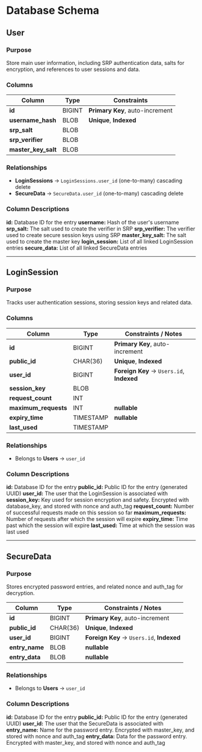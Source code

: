 # Database Schema


## User

### Purpose
Store main user information, including SRP authentication data, salts for encryption, and references to user sessions and data.

### **Columns**

| Column             | Type      | Constraints |
|---------------------|-----------|----------------------|
| **id**             | BIGINT    | **Primary Key**, auto-increment |
| **username_hash**   | BLOB      | **Unique**, **Indexed** |
| **srp_salt**        | BLOB      |  |
| **srp_verifier**    | BLOB      |  |
| **master_key_salt** | BLOB      |  |

### **Relationships**
- **LoginSessions** → `LoginSessions.user_id` (one-to-many) cascading delete
- **SecureData** → `SecureData.user_id` (one-to-many) cascading delete

### Column Descriptions
**id:** Database ID for the entry
**username:** Hash of the user's username
**srp_salt:** The salt used to create the verifier in SRP
**srp_verifier:** The verifier used to create secure session keys using SRP
**master_key_salt:** The salt used to create the master key
**login_session:** List of all linked LoginSession entries
**secure_data:** List of all linked SecureData entries

---


## LoginSession

### Purpose
Tracks user authentication sessions, storing session keys and related data.

### **Columns**

| Column             | Type      | Constraints / Notes |
|---------------------|-----------|----------------------|
| **id**             | BIGINT    | **Primary Key**, auto-increment |
| **public_id**       | CHAR(36) | **Unique**, **Indexed** |
| **user_id**         | BIGINT    | **Foreign Key** → `Users.id`, **Indexed** |
| **session_key**     | BLOB      |  |
| **request_count**   | INT       |  |
| **maximum_requests**| INT       | **nullable** |
| **expiry_time**     | TIMESTAMP | **nullable** |
| **last_used**       | TIMESTAMP |  |

### **Relationships**
- Belongs to **Users** → `user_id`

### Column Descriptions
**id:** Database ID for the entry
**public_id:** Public ID for the entry (generated UUID)
**user_id:** The user that the LoginSession is associated with
**session_key:** Key used for session encryption and safety. Encrypted with database_key, and stored with nonce and auth_tag
**request_count:** Number of successful requests made on this session so far
**maximum_requests:** Number of requests after which the session will expire
**expiry_time:** Time past which the session will expire
**last_used:** Time at which the session was last used

---


## SecureData

### Purpose
Stores encrypted password entries, and related nonce and auth_tag for decryption.

| Column                | Type      | Constraints / Notes |
|------------------------|-----------|----------------------|
| **id**                | BIGINT    | **Primary Key**, auto-increment |
| **public_id**          | CHAR(36) | **Unique**, **Indexed** |
| **user_id**            | BIGINT    | **Foreign Key** → `Users.id`, **Indexed** |
| **entry_name**         | BLOB      | **nullable** |
| **entry_data**         | BLOB      | **nullable** |

### **Relationships**
- Belongs to **Users** → `user_id`

### Column Descriptions
**id:** Database ID for the entry
**public_id:** Public ID for the entry (generated UUID)
**user_id:** The user that the SecureData is associated with
**entry_name:** Name for the password entry. Encrypted with master_key, and stored with nonce and auth_tag
**entry_data:** Data for the password entry. Encrypted with master_key, and stored with nonce and auth_tag

